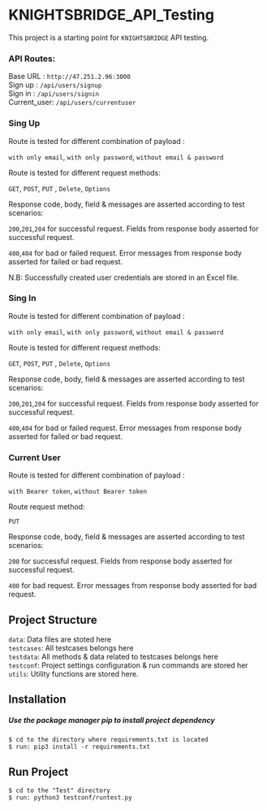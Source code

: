 # KNIGHTSBRIDGE_API_Testing

This project is a starting point for `KNIGHTSBRIDGE` API testing.

### API Routes:

Base URL : `http://47.251.2.96:3000`<br />
Sign up : `/api/users/signup`<br />
Sign in : `/api/users/signin`<br />
Current_user: `/api/users/currentuser`<br />

### Sing Up

Route is tested for different combination of payload :

`with only email`,
`with only password`,
`without email & password`

Route is tested for different request methods:

`GET`, `POST`, `PUT` , `Delete`, `Options`

Response code, body, field & messages are asserted according to test scenarios:

`200`,`201`,`204` for successful request. Fields from response body asserted for successful request.

`400`,`404`  for bad or failed request. Error messages from response body asserted for failed or bad request.

N.B: Successfully created user credentials are stored in an Excel file.

### Sing In

Route is tested for different combination of payload :

`with only email`,
`with only password`,
`without email & password`

Route is tested for different request methods:

`GET`, `POST`, `PUT` , `Delete`, `Options`

Response code, body, field & messages are asserted according to test scenarios:

`200`,`201`,`204` for successful request. Fields from response body asserted for successful request.

`400`,`404`  for bad or failed request. Error messages from response body asserted for failed or bad request.

### Current User

Route is tested for different combination of payload :

`with Bearer token`,
`without Bearer token`

Route request method:

`PUT`

Response code, body, field & messages are asserted according to test scenarios:

`200` for successful request. Fields from response body asserted for successful request.

`400` for bad request. Error messages from response body asserted for bad request.

## Project Structure

`data`: Data files are stoted here <br />
`testcases`: All testcases belongs here<br />
`testdata`: All methods & data related to testcases belongs here<br />
`testconf`: Project settings configuration & run commands are stored her<br />
`utils`: Utility functions are stored here.

## Installation

##### Use the package manager pip to install project dependency

    $ cd to the directory where requirements.txt is located
    $ run: pip3 install -r requirements.txt

## Run Project

    $ cd to the "Test" directory
    $ run: python3 testconf/runtest.py
